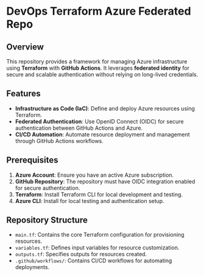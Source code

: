 # DevOps Terraform Azure Federated Repo

## Overview
This repository provides a framework for managing Azure infrastructure using **Terraform** with **GitHub Actions**. It leverages **federated identity** for secure and scalable authentication without relying on long-lived credentials.

## Features
- **Infrastructure as Code (IaC)**: Define and deploy Azure resources using Terraform.
- **Federated Authentication**: Use OpenID Connect (OIDC) for secure authentication between GitHub Actions and Azure.
- **CI/CD Automation**: Automate resource deployment and management through GitHub Actions workflows.

## Prerequisites
1. **Azure Account**: Ensure you have an active Azure subscription.
2. **GitHub Repository**: The repository must have OIDC integration enabled for secure authentication.
3. **Terraform**: Install Terraform CLI for local development and testing.
4. **Azure CLI**: Install for local testing and authentication setup.

## Repository Structure
- `main.tf`: Contains the core Terraform configuration for provisioning resources.
- `variables.tf`: Defines input variables for resource customization.
- `outputs.tf`: Specifies outputs for resources created.
- `.github/workflows/`: Contains CI/CD workflows for automating deployments.
